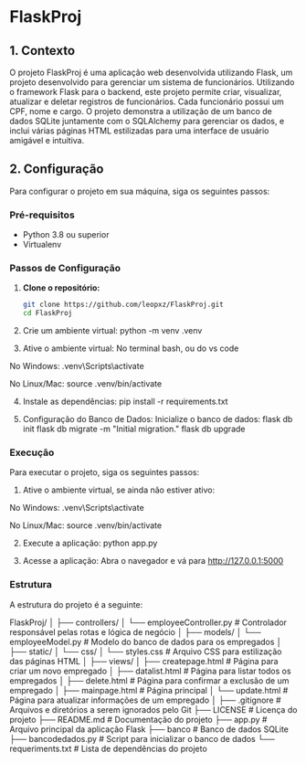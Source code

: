 # FlaskProj

## 1. Contexto

O projeto FlaskProj é uma aplicação web desenvolvida utilizando Flask, um projeto desenvolvido para gerenciar um sistema de funcionários. Utilizando o framework Flask para o backend, este projeto permite criar, visualizar, atualizar e deletar registros de funcionários. Cada funcionário possui um CPF, nome e cargo. O projeto demonstra a utilização de um banco de dados SQLite juntamente com o SQLAlchemy para gerenciar os dados, e inclui várias páginas HTML estilizadas para uma interface de usuário amigável e intuitiva.

## 2. Configuração

Para configurar o projeto em sua máquina, siga os seguintes passos:

### Pré-requisitos

- Python 3.8 ou superior
- Virtualenv

### Passos de Configuração

1. **Clone o repositório:**
   ```bash
   git clone https://github.com/leopxz/FlaskProj.git
   cd FlaskProj

2. Crie um ambiente virtual:
   python -m venv .venv
   
3. Ative o ambiente virtual:
No terminal bash, ou do vs code

No Windows:
.venv\Scripts\activate

No Linux/Mac:
source .venv/bin/activate

4. Instale as dependências:
   pip install -r requirements.txt

5. Configuração do Banco de Dados:
Inicialize o banco de dados:
flask db init
flask db migrate -m "Initial migration."
flask db upgrade

### Execução

Para executar o projeto, siga os seguintes passos:
1. Ative o ambiente virtual, se ainda não estiver ativo:

No Windows:
.venv\Scripts\activate

No Linux/Mac:
source .venv/bin/activate

2. Execute a aplicação:
  python app.py

3. Acesse a aplicação:
Abra o navegador e vá para http://127.0.0.1:5000

### Estrutura
A estrutura do projeto é a seguinte:

FlaskProj/
│
├── controllers/
│   └── employeeController.py  # Controlador responsável pelas rotas e lógica de negócio
│
├── models/
│   └── employeeModel.py       # Modelo do banco de dados para os empregados
│
├── static/
│   └── css/
│       └── styles.css         # Arquivo CSS para estilização das páginas HTML
│
├── views/
│   ├── createpage.html        # Página para criar um novo empregado
│   ├── datalist.html          # Página para listar todos os empregados
│   ├── delete.html            # Página para confirmar a exclusão de um empregado
│   ├── mainpage.html          # Página principal
│   └── update.html            # Página para atualizar informações de um empregado
│
├── .gitignore                 # Arquivos e diretórios a serem ignorados pelo Git
├── LICENSE                    # Licença do projeto
├── README.md                  # Documentação do projeto
├── app.py                     # Arquivo principal da aplicação Flask
├── banco                      # Banco de dados SQLite
├── bancodedados.py            # Script para inicializar o banco de dados
└── requeriments.txt           # Lista de dependências do projeto

